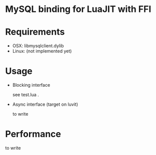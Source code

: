 MySQL binding for LuaJIT with FFI
====

Requirements
====

 - OSX: libmysqlclient.dylib
 - Linux: (not implemented yet)

Usage
====
 - Blocking interface

    see test.lua .

 - Async interface (target on luvit)

    to write

Performance
====
to write
